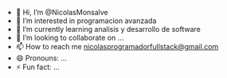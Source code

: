 - 👋 Hi, I’m @NicolasMonsalve
- 👀 I’m interested in programacion avanzada
- 🌱 I’m currently learning analisis y desarrollo de software
- 💞️ I’m looking to collaborate on ...
- 📫 How to reach me nicolasprogramadorfullstack@gmail.com
- 😄 Pronouns: ...
- ⚡ Fun fact: ...

<!---
NicolasMonsalve/NicolasMonsalve is a ✨ special ✨ repository because its `README.md` (this file) appears on your GitHub profile.
You can click the Preview link to take a look at your changes.
--->
